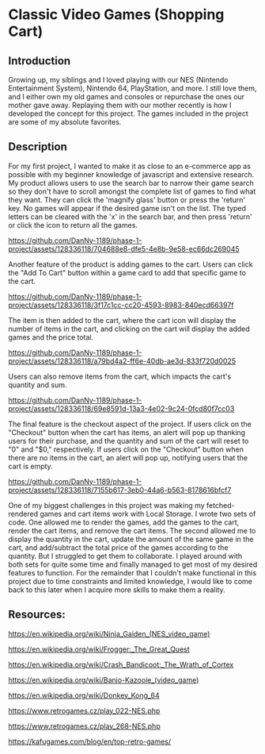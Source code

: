 # Classic Video Games (Shopping Cart)

## Introduction
Growing up, my siblings and I loved playing with our NES (Nintendo Entertainment System), Nintendo 64, PlayStation, and more. I still love them, and I either own my old games and consoles or repurchase the ones our mother gave away. Replaying them with our mother recently is how I developed the concept for this project. The games included in the project are some of my absolute favorites.

## Description
For my first project, I wanted to make it as close to an e-commerce app as possible with my beginner knowledge of javascript and extensive research. My product allows users to use the search bar to narrow their game search so they don't have to scroll amongst the complete list of games to find what they want. They can click the 'magnify glass' button or press the 'return' key. No games will appear if the desired game isn't on the list. The typed letters can be cleared with the 'x' in the search bar, and then press 'return' or click the icon to return all the games. 

https://github.com/DanNy-1189/phase-1-project/assets/128336118/704688e8-dfe5-4e8b-9e58-ec66dc269045

Another feature of the product is adding games to the cart. Users can click the "Add To Cart" button within a game card to add that specific game to the cart. 

https://github.com/DanNy-1189/phase-1-project/assets/128336118/3f17c1cc-cc20-4593-8983-840ecd66397f

The item is then added to the cart, where the cart icon will display the number of items in the cart, and clicking on the cart will display the added games and the price total. 

https://github.com/DanNy-1189/phase-1-project/assets/128336118/a79bd4a2-ff6e-40db-ae3d-833f720d0025

Users can also remove items from the cart, which impacts the cart's quantity and sum.

https://github.com/DanNy-1189/phase-1-project/assets/128336118/69e8591d-13a3-4e02-9c24-0fcd80f7cc03

The final feature is the checkout aspect of the project. If users click on the "Checkout" button when the cart has items, an alert will pop up thanking users for their purchase, and the quantity and sum of the cart will reset to "0" and "$0," respectively. If users click on the "Checkout" button when there are no items in the cart, an alert will pop up, notifying users that the cart is empty.

https://github.com/DanNy-1189/phase-1-project/assets/128336118/7155b617-3eb0-44a6-b563-8178616bfcf7

One of my biggest challenges in this project was making my fetched-rendered games and cart items work with Local Storage. I wrote two sets of code. One allowed me to render the games, add the games to the cart, render the cart items, and remove the cart items. The second allowed me to display the quantity in the cart, update the amount of the same game in the cart, and add/subtract the total price of the games according to the quantity. But I struggled to get them to collaborate. I played around with both sets for quite some time and finally managed to get most of my desired features to function. For the remainder that I couldn't make functional in this project due to time constraints and limited knowledge, I would like to come back to this later when I acquire more skills to make them a reality. 

## Resources:
https://en.wikipedia.org/wiki/Ninja_Gaiden_(NES_video_game)

https://en.wikipedia.org/wiki/Frogger:_The_Great_Quest

https://en.wikipedia.org/wiki/Crash_Bandicoot:_The_Wrath_of_Cortex

https://en.wikipedia.org/wiki/Banjo-Kazooie_(video_game)

https://en.wikipedia.org/wiki/Donkey_Kong_64

https://www.retrogames.cz/play_022-NES.php

https://www.retrogames.cz/play_268-NES.php

https://kafugames.com/blog/en/top-retro-games/



